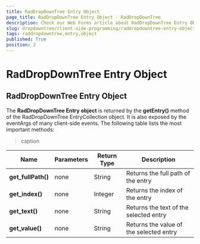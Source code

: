 ```yaml
---
title: RadDropDownTree Entry Object
page_title: RadDropDownTree Entry Object - RadDropDownTree
description: Check our Web Forms article about RadDropDownTree Entry Object.
slug: dropdowntree/client-side-programming/raddropdowntree-entry-object
tags: raddropdowntree,entry,object
published: True
position: 2
---
```


# RadDropDownTree Entry Object



## RadDropDownTree Entry Object

The **RadDropDownTree Entry object** is returned by the **getEntry()** method of the RadDropDownTree EntryCollection object. It is also exposed by the eventArgs of many client-side events. The following table lists the most important methods:


>caption  

| Name | Parameters | Return Type | Description |
| ------ | ------ | ------ | ------ |
| **get_fullPath()** |none|String|Returns the full path of the entry|
| **get_index()** |none|Integer|Returns the index of the entry|
| **get_text()** |none|String|Returns the text of the selected entry|
| **get_value()** |none|String|Returns the value of the selected entry|
